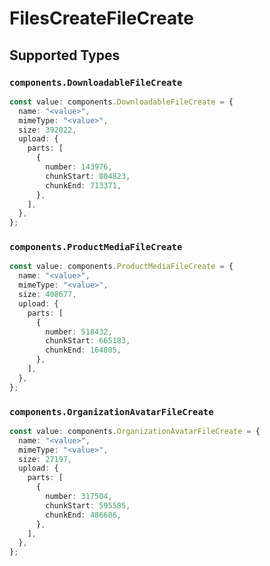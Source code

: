 # FilesCreateFileCreate


## Supported Types

### `components.DownloadableFileCreate`

```typescript
const value: components.DownloadableFileCreate = {
  name: "<value>",
  mimeType: "<value>",
  size: 392022,
  upload: {
    parts: [
      {
        number: 143976,
        chunkStart: 804823,
        chunkEnd: 713371,
      },
    ],
  },
};
```

### `components.ProductMediaFileCreate`

```typescript
const value: components.ProductMediaFileCreate = {
  name: "<value>",
  mimeType: "<value>",
  size: 408677,
  upload: {
    parts: [
      {
        number: 518432,
        chunkStart: 665183,
        chunkEnd: 164805,
      },
    ],
  },
};
```

### `components.OrganizationAvatarFileCreate`

```typescript
const value: components.OrganizationAvatarFileCreate = {
  name: "<value>",
  mimeType: "<value>",
  size: 27197,
  upload: {
    parts: [
      {
        number: 317504,
        chunkStart: 595585,
        chunkEnd: 486606,
      },
    ],
  },
};
```

